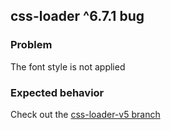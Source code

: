## css-loader ^6.7.1 bug

### Problem

The font style is not applied

### Expected behavior

Check out the [css-loader-v5 branch](https://github.com/everdimension/css-loader-font-bug-reproduction/tree/css-loader-v5)

